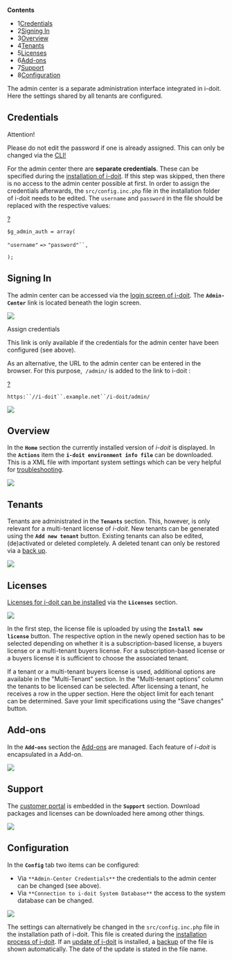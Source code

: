 **Contents**

*   1[Credentials](#AdminCenter-Credentials)
*   2[Signing In](#AdminCenter-SigningIn)
*   3[Overview](#AdminCenter-Overview)
*   4[Tenants](#AdminCenter-Tenants)
*   5[Licenses](#AdminCenter-Licenses)
*   6[Add-ons](#AdminCenter-Add-ons)
*   7[Support](#AdminCenter-Support)
*   8[Configuration](#AdminCenter-Configuration)

The admin center is a separate administration interface integrated in i-doit. Here the settings shared by all tenants are configured.

Credentials
-----------

Attention!

Please do not edit the password if one is already assigned. This can only be changed via the [CLI!](/display/en/CLI)

  

For the admin center there are **separate credentials**. These can be specified during the [installation of i-doit](/display/en/Setup). If this step was skipped, then there is no access to the admin center possible at first. In order to assign the credentials afterwards, the `src/config.inc.php` file in the installation folder of i-doit needs to be edited. The `username` and `password` in the file should be replaced with the respective values:

[?](#)

`$g_admin_auth = array(`

`"username"` `=>` `"password"``,`

`);`

Signing In
----------

The admin center can be accessed via the [login screen of i-doit](/display/en/Initial+Login). The **`Admin-Center`** link is located beneath the login screen.

![](/download/attachments/42303640/login-admin-center.jpg?version=1&modificationDate=1490201986427&api=v2&effects=drop-shadow)

Assign credentials

This link is only available if the credentials for the admin center have been configured (see above).

As an alternative, the URL to the admin center can be entered in the browser. For this purpose,  `/admin/` is added to the link to i-doit :

[?](#)

`https:``//i-doit``.example.net``/i-doit/admin/`

![](/download/attachments/42303640/admin_center_login.png?version=1&modificationDate=1490202016419&api=v2)

Overview
--------

In the **`Home`** section the currently installed version of _i-doit_ is displayed. In the **`Actions`** item the **`i-doit environment info file`** can be downloaded. This is a XML file with important system settings which can be very helpful for [troubleshooting](/display/en/Troubleshooting).

![](/download/attachments/42303640/image2022-1-25_15-33-5.png?version=1&modificationDate=1643121186010&api=v2&effects=drop-shadow)

Tenants
-------

Tenants are administrated in the **`Tenants`** section. This, however, is only relevant for a multi-tenant license of _i-doit_. New tenants can be generated using the **`Add new tenant`** button. Existing tenants can also be edited, (de)activated or deleted completely. A deleted tenant can only be restored via a [back up](/display/en/Backup+and+Recovery).

![](/download/attachments/42303640/image2022-1-25_15-33-45.png?version=1&modificationDate=1643121225561&api=v2&effects=drop-shadow)

Licenses
--------

[Licenses for i-doit can be installed](/display/en/Activate+License) via the **`Licenses`** section.

![](/download/attachments/42303640/image2022-1-25_15-34-26.png?version=1&modificationDate=1643121268168&api=v2&effects=drop-shadow)

In the first step, the license file is uploaded by using the **`Install new license`** button. The respective option in the newly opened section has to be selected depending on whether it is a subscription-based license, a buyers license or a multi-tenant buyers license. For a subscription-based license or a buyers license it is sufficient to choose the associated tenant.

If a tenant or a multi-tenant buyers license is used, additional options are available in the "Multi-Tenant" section. In the "Multi-tenant options" column the tenants to be licensed can be selected. After licensing a tenant, he receives a row in the upper section. Here the object limit for each tenant can be determined. Save your limit specifications using the "Save changes" button.

Add-ons
-------

In the **`Add-ons`** section the [Add-ons](/display/en/i-doit+pro+Add-ons) are managed. Each feature of _i-doit_ is encapsulated in a Add-on.

![](/download/attachments/42303640/image2022-1-25_15-32-1.png?version=1&modificationDate=1643121122974&api=v2&effects=drop-shadow)

Support
-------

The [customer portal](/display/en/Customer+Portal) is embedded in the **`Support`** section. Download packages and licenses can be downloaded here among other things.

![](/download/attachments/42303640/image2022-1-25_15-34-59.png?version=1&modificationDate=1643121300320&api=v2&effects=drop-shadow)

Configuration
-------------

In the **`Config`** tab two items can be configured:

*   Via `**Admin-Center Credentials**` the credentials to the admin center can be changed (see above).
*   Via `**Connection to i-doit System Database**` the access to the system database can be changed.

![](/download/attachments/42303640/image2022-1-25_15-41-0.png?version=1&modificationDate=1643121660977&api=v2&effects=drop-shadow)

The settings can alternatively be changed in the `src/config.inc.php` file in the installation path of i-doit. This file is created during the [installation process of i-doit](/display/en/Setup). If an [update of i-doit](/display/en/Update) is installed, a [backup](/display/en/Backup+and+Recovery) of the file is shown automatically. The date of the update is stated in the file name.